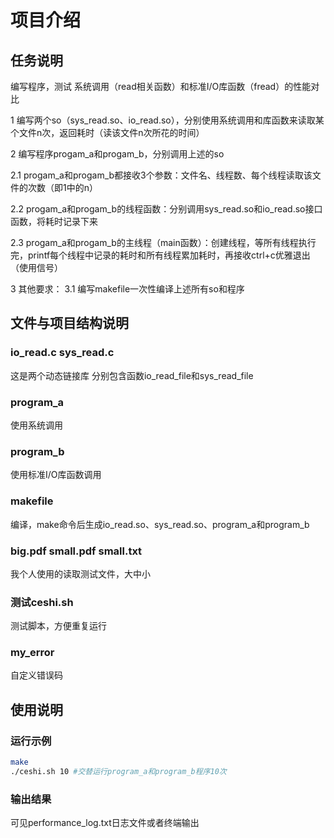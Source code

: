 # 项目介绍

## 任务说明

编写程序，测试 系统调用（read相关函数）和标准I/O库函数（fread）的性能对比

1 编写两个so（sys_read.so、io_read.so），分别使用系统调用和库函数来读取某个文件n次，返回耗时（读该文件n次所花的时间）

2 编写程序progam_a和progam_b，分别调用上述的so

2.1 progam_a和progam_b都接收3个参数：文件名、线程数、每个线程读取该文件的次数（即1中的n）

2.2 progam_a和progam_b的线程函数：分别调用sys_read.so和io_read.so接口函数，将耗时记录下来

2.3 progam_a和progam_b的主线程（main函数）：创建线程，等所有线程执行完，printf每个线程中记录的耗时和所有线程累加耗时，再接收ctrl+c优雅退出（使用信号）

3 其他要求：
3.1 编写makefile一次性编译上述所有so和程序

## 文件与项目结构说明

### io_read.c sys_read.c

这是两个动态链接库 分别包含函数io_read_file和sys_read_file

### program_a

使用系统调用

### program_b

使用标准I/O库函数调用

### makefile

编译，make命令后生成io_read.so、sys_read.so、program_a和program_b

### big.pdf small.pdf small.txt

我个人使用的读取测试文件，大中小

### 测试ceshi.sh

测试脚本，方便重复运行

### my_error

自定义错误码

## 使用说明

### 运行示例

```bash
make 
./ceshi.sh 10 #交替运行program_a和program_b程序10次
```

### 输出结果

可见performance_log.txt日志文件或者终端输出
